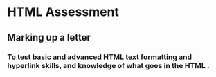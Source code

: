 # HTML Assessment
## Marking up a letter
### To test basic and advanced HTML text formatting and hyperlink skills, and knowledge of what goes in the HTML <head>.
